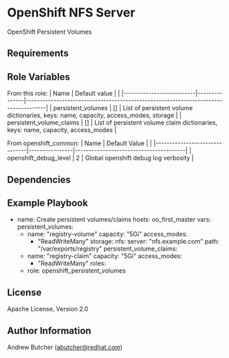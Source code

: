 OpenShift NFS Server
====================

OpenShift Persistent Volumes

Requirements
------------

Role Variables
--------------

From this role:
| Name                     | Default value |                                                                                     |
|--------------------------|---------------|-------------------------------------------------------------------------------------|
| persistent_volumes       | []            | List of persistent volume dictionaries, keys: name, capacity, access_modes, storage |
| persistent_volume_claims | []            | List of persistent volume claim dictionaries, keys: name, capacity, access_modes    |


From openshift_common:
| Name                          | Default Value  |                                        |
|-------------------------------|----------------|----------------------------------------|
| openshift_debug_level         | 2              | Global openshift debug log verbosity   |


Dependencies
------------


Example Playbook
----------------

- name: Create persistent volumes/claims
  hosts: oo_first_master
  vars:
    persistent_volumes:
    - name: "registry-volume"
      capacity: "5Gi"
      access_modes:
      - "ReadWriteMany"
      storage:
        nfs:
          server: "nfs.example.com"
          path: "/var/exports/registry"
    persistent_volume_claims:
    - name: "registry-claim"
      capacity: "5Gi"
      access_modes:
      - "ReadWriteMany"
  roles:
  - role: openshift_persistent_volumes

License
-------

Apache License, Version 2.0

Author Information
------------------

Andrew Butcher (abutcher@redhat.com)
